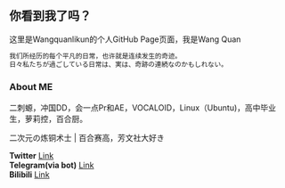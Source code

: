 ## **你看到我了吗？**

这里是Wangquanlikun的个人GitHub Page页面，我是Wang Quan

```markdown
我们所经历的每个平凡的日常，也许就是连续发生的奇迹。  
日々私たちが過ごしている日常は、実は、奇跡の連続なのかもしれない。  
```
### About ME

二刺螈，冲国DD，会一点Pr和AE，VOCALOID，Linux（Ubuntu)，高中毕业生，萝莉控，百合厨。  
  
二次元の炼铜术士 | 百合赛高，芳文社大好き


**Twitter** [Link](https://twitter.com/wangquanlikun)   
**Telegram(via bot)** [Link](https://t.me/ddbot_wangquan_bot)   
**Bilibili** [Link](https://space.bilibili.com/346699824)   

